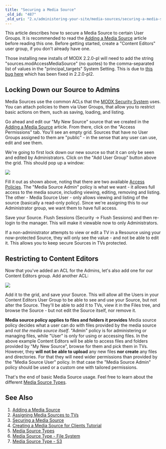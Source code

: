 ```yaml
---
title: "Securing a Media Source"
_old_id: "487"
_old_uri: "2.x/administering-your-site/media-sources/securing-a-media-source"
---
```


This article describes how to secure a Media Source to certain User Groups. It is recommended to read the [Adding a Media Source](building-sites/media-sources/creating "Adding a Media Source") article before reading this one. Before getting started, create a "Content Editors" user group, if you don't already have one.

Those installing new installs of MODX 2.2.0-pl will need to add the string "sources.modAccessMediaSource" (no quotes) to the comma-separated list of values in the "principal\_targets" System Setting. This is due to [this bug here](http://bugs.modx.com/issues/6470) which has been fixed in 2.2.0-pl2.

## Locking Down our Source to Admins

Media Sources use the common ACLs that the [MODX Security System](building-sites/client-proofing/security "Security") uses. You can attach policies to them via User Groups, that allow you to restrict basic actions on them, such as saving, loading, and listing.

Go ahead and edit our "My New Source" source that we created in the [Adding a Media Source](building-sites/media-sources/creating "Adding a Media Source") article. From there, click on the "Access Permissions" tab. You'll see an empty grid. Sources that have no User Groups assigned to them are "public" - in the sense that any user can use, edit and see them.

We're going to first lock down our new source so that it can only be seen and edited by Administrators. Click on the "Add User Group" button above the grid. This should pop up a window:

![](/download/attachments/35586541/20110907-jje3b536kann962u778as3gxj5.jpeg?version=1&modificationDate=1315428999000)

Fill it out as shown above, noting that there are two available [Access Policies](building-sites/client-proofing/security/policies "Policies"). The "Media Source Admin" policy is what we want - it allows full access to the media source, including viewing, editing, removing and listing. The other - Media Source User - only allows viewing and listing of the source (basically a read-only policy). Since we're assigning this to our Administrator group, we want them to have full access.

Save your Source. Flush Sessions (Security -> Flush Sessions) and then re-login to the manager. This will make it viewable now to only Administrators.

If a non-administrator attempts to view or edit a TV in a Resource using your now-protected Source, they will only see the value - and not be able to edit it. This allows you to keep secure Sources in TVs protected.

## Restricting to Content Editors

Now that you've added an ACL for the Admins, let's also add one for our Content Editors group. Add another ACL:

![](/download/attachments/35586541/Screen+shot+2011-09-07+at+3.54.11+PM.png?version=1&modificationDate=1315428999000)

Add it to the grid, and save your Source. This will allow all the Users in your Content Editors User Group to be able to see and use your Source, but not alter the Source. They'll be able to add it to TVs, view it in the Files tree, and browse the Source - but not edit the Source itself, nor remove it.

**Media source policy applies to files and folders it provides**
Media source policy decides what a user can do with files provided by the media source and _not the media source itself_. "Admin" policy is for administering or managing files, while "User" is only for using or accessing files. In the above example Content Editors will be able to access files and folders provided by "My New Source", browse for them and pick them in TVs. However, they **will not be able to upload** any new files **nor create** any files and directories. For that they will need wider permissions than provided by the "Media Source User" policy. In that case the "Media Source Admin" policy should be used or a custom one with tailored permissions.



That's the end of basic Media Source usage. Feel free to learn about the different [Media Source Types](building-sites/media-sources/types "Media Source Types").

## See Also

1. [Adding a Media Source](building-sites/media-sources/creating)
2. [Assigning Media Sources to TVs](building-sites/media-sources/assigning-to-tvs)
3. [Securing a Media Source](building-sites/media-sources/securing)
  1. [Creating a Media Source for Clients Tutorial](building-sites/media-sources/securing/clients-tutorial)
4. [Media Source Types](building-sites/media-sources/types)
  1. [Media Source Type - File System](building-sites/media-sources/types/media-source-type-file-system)
  2. [Media Source Type - S3](building-sites/media-sources/types/media-source-type-s3)